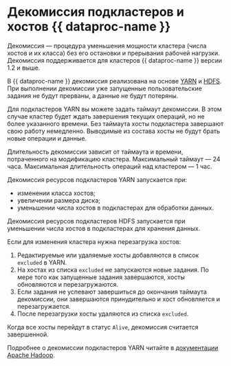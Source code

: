 # Декомиссия подкластеров и хостов {{ dataproc-name }}

Декомиссия — процедура уменьшения мощности кластера (числа хостов и их класса) без его остановки и прерывания рабочей нагрузки. Декомиссия поддерживается для кластеров {{ dataproc-name }} версии 1.2 и выше.

В {{ dataproc-name }} декомиссия реализована на основе [YARN](https://hadoop.apache.org/docs/current/hadoop-yarn/hadoop-yarn-site/YARN.html) и [HDFS](https://hadoop.apache.org/docs/current/hadoop-project-dist/hadoop-hdfs/HdfsDesign.html). При выполнении декомиссии уже запущенные пользовательские задания не будут прерваны, а данные не будут потеряны.

Для подкластеров YARN вы можете задать таймаут декомиссии. В этом случае кластер будет ждать завершения текущих операций, но не более указанного времени. Без таймаута хосты подкластера завершают свою работу немедленно. Выводимые из состава хосты не будут брать новые операции и данные.

Длительность декомиссии зависит от таймаута и времени, потраченного на модификацию кластера. Максимальный таймаут — 24 часа. Максимальная длительность операций над кластером — 1 час.

Декомиссия ресурсов подкластеров YARN запускается при:

* изменении класса хостов;
* увеличении размера диска;
* уменьшении числа хостов в подкластерах для обработки данных.

Декомиссия ресурсов подкластеров HDFS запускается при уменьшении числа хостов в подкластерах для хранения данных.

Если для изменения кластера нужна перезагрузка хостов:

1. Редактируемые или удаляемые хосты добавляются в список `excluded` в YARN.
1. На хостах из списка `excluded` не запускаются новые задания. По мере того как запущенные задания завершаются, хосты обновляются и перезагружаются.
1. Если задания не успевают завершиться до окончания таймаута декомиссии, они завершаются принудительно и хост обновляется и перезагружается.
1. После перезагрузки хосты удаляются из списка `excluded`.

Когда все хосты перейдут в статус `Alive`, декомиссия считается завершенной.

Подробнее о декомиссии подкластеров YARN читайте в [документации Apache Hadoop](http://hadoop.apache.org/docs/current/hadoop-yarn/hadoop-yarn-site/GracefulDecommission.html).
